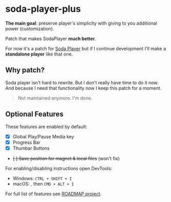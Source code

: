 # soda-player-plus

**The main goal**: preserve player's simplicity with giving to you additional power (customization).

Patch that makes SodaPlayer **much better**.

For now it's a patch for [Soda Player](https://www.sodaplayer.com/) but if I continue development I'll make a **standalone player** like that one.

## Why patch?

Soda player isn't hard to rewrite. But I don't really have time to do it now. And because I need that functionality now I keep this patch for a moment.

<!-- - upgraded electron to latest version :fire: -->
<!-- - upgraded mpv (internal player itself) to latest version :fire::fire::fire: -->
<!-- - add save position and a lot of keyboard bindnings -->
<!-- - client redesign ... -->

> Not maintained anymore. I'm done.

## Optional Features

These features are enabled by default:

- [x] Global Play/Pause Media key
- [x] Progress Bar
- [x] Thumbar Buttons
- ~~[ ] Save position for magnet & local files~~ (won't fix)

For enabling/disabling instructions open DevTools:

- Windows: `CTRL + SHIFT + I`
- macOS: <!-- `CMD + ALT + SHIFT + D` -->, then `CMD + ALT + I`

For full list of features see [ROADMAP project](https://github.com/zardoy/soda-player-plus/projects/1).

